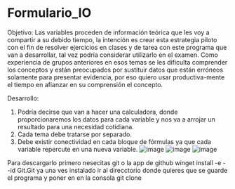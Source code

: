 # Formulario_IO
Objetivo: Las variables proceden de información teórica que les voy a compartir a su debido tiempo, la intención es crear esta estrategia piloto con el fin de resolver ejercicios en clases y de tarea con este programa que van a desarrollar, tal vez podría considerar utilizarlo en el examen. Como experiencia de grupos anteriores en esos temas se les dificulta comprender los conceptos y están preocupados por sustituir datos que están erróneos solamente para presentar evidencia, por eso quiero usar productiva-mente el tiempo en afianzar en su comprensión el concepto.

Desarrollo:
1) Podría decirse que van a hacer una calculadora, donde proporcionaremos los datos para cada variable y nos va a arrojar un resultado para una necesidad cotidiana. 
2) Cada tema debe tratarse por separado.
3) Debe existir conectividad en cada bloque de fórmulas ya que cada variable repercute en una nueva variable.
![image](https://user-images.githubusercontent.com/42927218/233186118-258b6216-f4ef-46c6-a78a-9a0b8b905db1.png)
![image](https://user-images.githubusercontent.com/42927218/233186236-370ed681-e296-42a8-8cab-05f338fac28c.png)
![image](https://user-images.githubusercontent.com/42927218/233186659-45f732ef-55b7-4c00-9000-b71f77c6621f.png)

Para descargarlo primero nesecitas git o la app de github
winget install -e --id Git.Git
ya una ves instalado ir al direcctorio donde quieres que se guarde el programa y poner en en la consola 
git clone 
